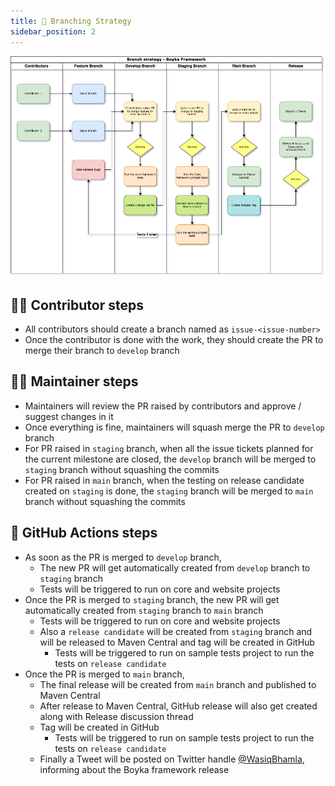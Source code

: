 ```yaml
---
title: 🔀 Branching Strategy
sidebar_position: 2
---
```


![Branching strategy](/img/docs/contributing/branching-strategy.png)

## 👨‍🏭 Contributor steps

- All contributors should create a branch named as `issue-<issue-number>`
- Once the contributor is done with the work, they should create the PR to merge their branch to `develop` branch

## 🧑‍💼 Maintainer steps

- Maintainers will review the PR raised by contributors and approve / suggest changes in it
- Once everything is fine, maintainers will squash merge the PR to `develop` branch
- For PR raised in `staging` branch, when all the issue tickets planned for the current milestone are closed, the `develop` branch will be merged to `staging` branch without squashing the commits
- For PR raised in `main` branch, when the testing on release candidate created on `staging` is done, the `staging` branch will be merged to `main` branch without squashing the commits

## 🤖 GitHub Actions steps

- As soon as the PR is merged to `develop` branch,
  - The new PR will get automatically created from `develop` branch to `staging` branch
  - Tests will be triggered to run on core and website projects
- Once the PR is merged to `staging` branch, the new PR will get automatically created from `staging` branch to `main` branch
  - Tests will be triggered to run on core and website projects
  - Also a `release candidate` will be created from `staging` branch and will be released to Maven Central and tag will be created in GitHub
    - Tests will be triggered to run on sample tests project to run the tests on `release candidate`
- Once the PR is merged to `main` branch,
  - The final release will be created from `main` branch and published to Maven Central
  - After release to Maven Central, GitHub release will also get created along with Release discussion thread
  - Tag will be created in GitHub
    - Tests will be triggered to run on sample tests project to run the tests on `release candidate`
  - Finally a Tweet will be posted on Twitter handle [@WasiqBhamla][twitter], informing about the Boyka framework release

[twitter]: https://twitter.com/WasiqBhamla
